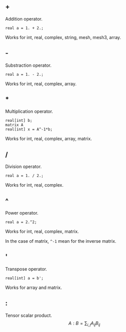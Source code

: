 ## +
Addition operator.
```freefem
real a = 1. + 2.;
```
Works for int, real, complex, string, mesh, mesh3, array.

## -
Substraction operator.
```freefem
real a = 1. - 2.;
```
Works for int, real, complex, array.

## *
Multiplication operator.
```freefem
real[int] b;
matrix A
real[int] x = A^-1*b;
```
Works for int, real, complex, array, matrix.

## /
Division operator.
```freefem
real a = 1. / 2.;
```
Works for int, real, complex.

## ^
Power operator.
```freefem
real a = 2.^2;
```
Works for int, real, complex, matrix.

In the case of matrix, `^-1` mean for the inverse matrix.

## '
Transpose operator.
```freefem
real[int] a = b';
```
Works for array and matrix.

## :
Tensor scalar product.
$$
A:B = \sum_{i,j}{A_{ij}B_{ij}}
$$




